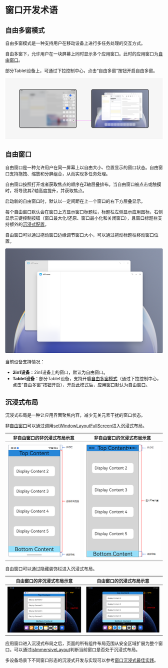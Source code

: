 # 窗口开发术语
<!--Kit: ArkUI-->
<!--Subsystem: Window-->
<!--Owner: @waterwin-->
<!--Designer: @nyankomiya-->
<!--Tester: @qinliwen0417-->
<!--Adviser: @ge-yafang-->

## 自由多窗模式

自由多窗模式是一种支持用户在移动设备上进行多任务处理的交互方式。

自由多窗下，允许用户在一块屏幕上同时显示多个应用窗口。此时的应用窗口为[自由窗口](#自由窗口)。

部分Tablet设备上，可通过下拉控制中心，点击“自由多窗”按钮开启自由多窗。

![freeWindows](figures/freeWindows.png)

## 自由窗口

自由窗口是一种允许用户在同一屏幕上以自由大小、位置显示的窗口状态。自由窗口支持拖拽、缩放和分屏组合，从而实现多任务处理。

自由窗口按照打开或者获取焦点的顺序在Z轴层叠排布。当自由窗口被点击或触摸时，将导致其Z轴高度提升，并获取焦点。

启动新的自由窗口时，默认以一定间距在上一个窗口的右下方层叠显示。

每个自由窗口默认会在窗口上方显示窗口标题栏，标题栏左侧显示应用图标，右侧显示三键控制按钮（窗口最大化/还原、窗口最小化和关闭窗口），且窗口标题栏支持额外的[沉浸式配置](https://developer.huawei.com/consumer/cn/doc/best-practices/bpta-multi-device-window-immersive#section1477255312219)。

自由窗口可以通过拖动窗口边缘调节窗口大小，可以通过拖动标题栏移动窗口位置。

![freeformWindow](figures/freeformWindow.png)

当前设备支持情况：

-  **2in1设备**：2in1设备上的窗口，默认为自由窗口。
-  **Tablet设备**：部分Tablet设备，支持开启[自由多窗模式](#自由多窗模式)（通过下拉控制中心，点击“自由多窗”按钮开启），开启此模式后，应用窗口默认为自由窗口。

## 沉浸式布局

沉浸式布局是一种让应用界面聚焦内容，减少无关元素干扰的窗口状态。
 
非[自由窗口](#自由窗口)可以通过调用[setWindowLayoutFullScreen](../reference/apis-arkui/arkts-apis-window-Window.md#setwindowlayoutfullscreen9)进入沉浸式布局。

| 非自由窗口的非沉浸式布局示意                    | 非自由窗口的沉浸式布局示意               |
|----------------------------------------------|----------------------------------------|
| ![no-immersive](figures/no-immersive.png)    | ![immersive](figures/immersive.png)    |

自由窗口可以通过隐藏装饰栏进入沉浸式布局。

| 自由窗口的非沉浸式布局示意                      | 自由窗口的沉浸式布局示意                 |
|----------------------------------------------|----------------------------------------|
| ![freewindow-no-immersive](figures/freewindow-no-immersive.png)    | ![freewindow-immersive](figures/freewindow-immersive.png)    |

应用窗口进入沉浸式布局之后，页面的所有组件布局范围从安全区域扩展为整个窗口。可以通过[isImmersiveLayout](../reference/apis-arkui/arkts-apis-window-Window.md#isimmersivelayout20)判断当前窗口是否处于沉浸式布局。

多设备场景下不同窗口形态的沉浸式开发与实现可以参考[窗口沉浸式最佳实践](https://developer.huawei.com/consumer/cn/doc/best-practices/bpta-multi-device-window-immersive)。